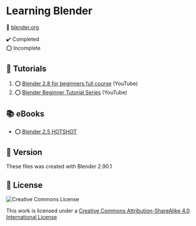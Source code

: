 # Learning Blender

:link: [blender.org](https://www.blender.org/)

:heavy_check_mark: Completed  
:o: Incomplete

## :beginner: Tutorials

1. :o: [Blender 2.8 for beginners full course](https://www.youtube.com/playlist?list=PLn3ukorJv4vs_eSJUQPxBRaDS8PrVmIri) (YouTube)
2. :o: [Blender Beginner Tutorial Series](https://www.youtube.com/playlist?list=PLjEaoINr3zgEq0u2MzVgAaHEBt--xLB6U) (YouTube)

## :books: eBooks

- :o: [Blender 2.5 HOTSHOT](blender-25-hotshot/)

## :memo: Version

These files was created with Blender 2.90.1

## :page_with_curl: License

![Creative Commons License](https://i.creativecommons.org/l/by-sa/4.0/88x31.png)

This work is licensed under a [Creative Commons Attribution-ShareAlike 4.0 International License](http://creativecommons.org/licenses/by-sa/4.0/)
